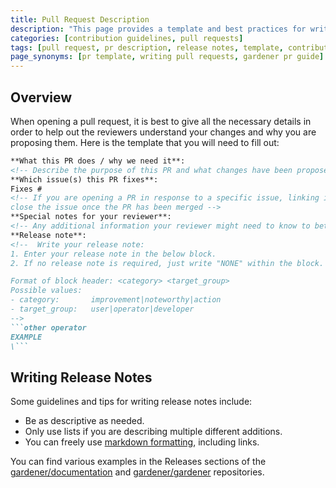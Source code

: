 ```yaml
---
title: Pull Request Description
description: "This page provides a template and best practices for writing effective pull request descriptions and release notes in the Gardener project, helping contributors communicate changes clearly to reviewers and maintainers."
categories: [contribution guidelines, pull requests]
tags: [pull request, pr description, release notes, template, contribution]
page_synonyms: [pr template, writing pull requests, gardener pr guide]
---
```


<!-- contains only public information -->

## Overview

When opening a pull request, it is best to give all the necessary details in order to help out the reviewers understand your changes and why you are proposing them. Here is the template that you will need to fill out:

```md
**What this PR does / why we need it**:
<!-- Describe the purpose of this PR and what changes have been proposed in it -->
**Which issue(s) this PR fixes**:
Fixes #
<!-- If you are opening a PR in response to a specific issue, linking it will automatically 
close the issue once the PR has been merged -->
**Special notes for your reviewer**:
<!-- Any additional information your reviewer might need to know to better process your PR -->
**Release note**:
<!--  Write your release note:
1. Enter your release note in the below block.
2. If no release note is required, just write "NONE" within the block.

Format of block header: <category> <target_group>
Possible values:
- category:       improvement|noteworthy|action
- target_group:   user|operator|developer
-->
```other operator
EXAMPLE
\```
```

## Writing Release Notes

Some guidelines and tips for writing release notes include:
- Be as descriptive as needed.
- Only use lists if you are describing multiple different additions.
- You can freely use [markdown formatting](./formatting-guide.md#formatting-of-inline-elements), including links.

You can find various examples in the Releases sections of the [gardener/documentation](https://github.com/gardener/documentation/releases) and [gardener/gardener](https://github.com/gardener/gardener/releases) repositories.
